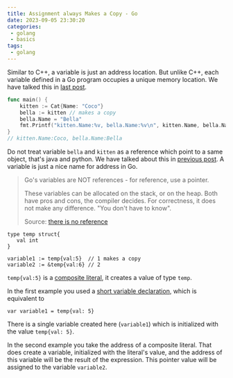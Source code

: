 ```yaml
---
title: Assignment always Makes a Copy - Go
date: 2023-09-05 23:30:20
categories:
 - golang
 - basics
tags:
 - golang
---
```


Similar to C++, a variable is just an address location. But unlike C++, each variable defined in a Go program occupies a unique memory location. We have talked this in [last post](https://davidzhu.xyz/post/golang/basics/001-value-variable-type/). 

```go
func main() {
    kitten := Cat{Name: "Coco"}
    bella := kitten // makes a copy
    bella.Name = "Bella"
    fmt.Printf("kitten.Name:%v, bella.Name:%v\n", kitten.Name, bella.Name)
}
// kitten.Name:Coco, bella.Name:Bella
```

Do not treat variable `bella` and `kitten` as a reference which point to a same object, that's java and python. We have talked about this in [previous post](https://davidzhu.xyz/post/golang/basics/009-methods-pass-by-value/). A variable is just a nice name for address in Go. 

> Go's variables are NOT references - for reference, use a pointer.
>
> These variables can be allocated on the stack, or on the heap. Both have pros and cons, the compiler decides. For correctness, it does not make any difference. "You don't have to know". 
>
> Source: [there is no reference](https://www.reddit.com/r/golang/comments/s0m2h9/comment/hs2kvyo/?utm_source=share&utm_medium=web2x&context=3)

```golang
type temp struct{
   val int
}

variable1 := temp{val:5}  // 1 makes a copy
variable2 := &temp{val:6} // 2
```

`temp{val:5}` is a [composite literal](https://go.dev/ref/spec#Composite_literals), it creates a value of type `temp`.

In the first example you used a [short variable declaration](https://go.dev/ref/spec#Short_variable_declarations), which is equivalent to

```golang
var variable1 = temp{val: 5}
```

There is a single variable created here (`variable1`) which is initialized with the value `temp{val: 5}`.

In the second example you take the address of a composite literal. That does create a variable, initialized with the literal's value, and the address of this variable will be the result of the expression. This pointer value will be assigned to the variable `variable2`.



